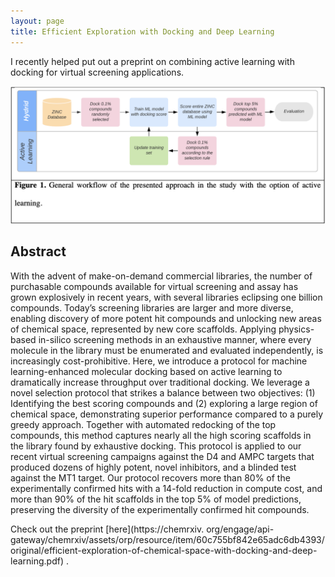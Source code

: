 ```yaml
---
layout: page 
title: Efficient Exploration with Docking and Deep Learning
---
```


I recently helped put out a preprint on combining active learning with docking for virtual screening applications.

![assets/2021_03_21/workflow.png](/assets/2021_03_21/workflow.png)


## Abstract

With the advent of make-on-demand commercial libraries, the number of purchasable compounds available for virtual
screening and assay has grown explosively in recent years, with several libraries eclipsing one billion compounds.
Today’s screening libraries are larger and more diverse, enabling discovery of more potent hit compounds and unlocking
new areas of chemical space, represented by new core scaffolds. Applying physics-based in-silico screening methods in an
exhaustive manner, where every molecule in the library must be enumerated and evaluated independently, is increasingly
cost-prohibitive. Here, we introduce a protocol for machine learning-enhanced molecular docking based on active learning
to dramatically increase throughput over traditional docking. We leverage a novel selection protocol that strikes a
balance between two objectives: (1) Identifying the best scoring compounds and (2) exploring a large region of chemical
space, demonstrating superior performance compared to a purely greedy approach. Together with automated redocking of the
top compounds, this method captures nearly all the high scoring scaffolds in the library found by exhaustive docking.
This protocol is applied to our recent virtual screening campaigns against the D4 and AMPC targets that produced dozens
of highly potent, novel inhibitors, and a blinded test against the MT1 target. Our protocol recovers more than 80% of
the experimentally confirmed hits with a 14-fold reduction in compute cost, and more than 90% of the hit scaffolds in
the top 5% of model predictions, preserving the diversity of the experimentally confirmed hit compounds.

Check out the preprint [here](https://chemrxiv.
org/engage/api-gateway/chemrxiv/assets/orp/resource/item/60c755bf842e65adc6db4393/original/efficient-exploration-of-chemical-space-with-docking-and-deep-learning.pdf)
.